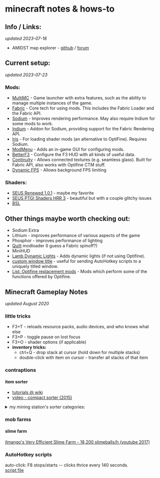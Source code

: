 # minecraft notes & hows-to

## Info / Links:
*updated 2023-07-18*
- AMIDST map explorer - [github](https://github.com/toolbox4minecraft/amidst#amidst) / [forum](https://www.minecraftforum.net/forums/mapping-and-modding-java-edition/minecraft-tools/2970854-amidst-map-explorer-for-minecraft-1-14-and-later)


## Current setup:
*updated 2023-07-23*
### Mods:
  - [MultiMC] - Game launcher with extra features, such as the ability to manage multiple instances of the game.
  - [Fabric] - Core tech for using mods.  This includes the Fabric Loader and the Fabric API. 
  - [Sodium] - Improves rendering performance.  May also require Indium for some mods to work.
  - [Indium] - Addon for Sodium, providing support for the Fabric Rendering API.
  - [Iris] - For loading shader mods (an alternative to OptiFine).  Requires Sodium.
  - [ModMenu] - Adds an in-game GUI for configuring mods.
  - [BetterF3] - Configure the F3 HUD with all kinds of useful data.
  - [Continuity] - Allows connected textures (e.g. seamless glass).  Built for Fabric API, also works with Optifine CTM stuff.
  - [Dynamic FPS] - Allows background FPS limiting
### Shaders:
  - [SEUS Renewed 1.0.1](https://www.sonicether.com/seus/) - maybe my favorite
  - [SEUS PTGI Shaders HRR 3](https://www.patreon.com/posts/download-seus-3-60268558) - beautiful but with a couple glitchy issues
  - [BSL](https://bitslablab.com/bslshaders/)

## Other things maybe worth checking out:
  - Sodium Extra
  - Lithium - improves performance of various aspects of the game
  - Phosphor - improves performance of lighting
  - [Quilt] modloader (I guess a Fabric spinoff?)
  - MiniHUD
  - [Lamb Dynamic Lights](https://www.curseforge.com/minecraft/mc-mods/lambdynamiclights) - Adds dynamic lights (if not using Optifine).
  - [custom window title](https://www.curseforge.com/minecraft/mc-mods/custom-window-title) - useful for sending AutoHotkey scripts to a uniquely titled window.
  - [List: Optifine replacement mods](https://lambdaurora.dev/optifine_alternatives/) - Mods which perform some of the functions offered by Optifine.

## Minecraft Gameplay Notes

*updated August 2020*

### little tricks
- F3+T - reloads resource packs, audio devices, and who knows what else
- F3+P - toggle pause on lost focus
- F3+O - shader options (if applicable)
- __inventory tricks:__
  - ctrl+Q - drop stack at cursor (hold down for multiple stacks)
  - double-click with item on cursor - transfer all stacks of that item
     
### contraptions

#### item sorter
- [tutorials @ wiki](https://minecraft.gamepedia.com/Tutorials/Hopper)
- [video - compact sorter (2015)](https://www.youtube.com/watch?v=bx4VULALtqE)

<details>
<summary>my mining station's sorter categories:</summary>
<ol>
  <li> cobblestone
  <li> stone
  <li> diorite
  <li> granite
  <li> andesite
  <li> dirt
  <li> gravel
  <li> coal
  <li>iron
  <li>  gold
  <li>  redstone dust
  <li>  lapis lazuli
  <li>  diamond
  <li>  flint
  <li>  obsidian
  <li>  unsorted:
  <ul>
    <li> emerald
    <li> all ores
  </ul>
</ol>
</details>

### mob farms

#### slime farm

[ilmango's Very Efficient Slime Farm - 18,200 slimeballs/h (youtube 2017)](https://youtu.be/NBTN_oniHMo)

### AutoHotkey scripts

auto-click: F8 stops/starts -- clicks thrice every 140 seconds. \
[script file](assets/MC_clicker_2_1.16.ahk)

<!-- Page Links ---------->

[Amidst]: https://github.com/toolbox4minecraft/amidst
[BetterF3]: https://modrinth.com/mod/modmenu
[Continuity]: https://modrinth.com/mod/continuity
[Dynamic FPS]: https://modrinth.com/mod/dynamic-fps
[Fabric]: https://fabricmc.net/
[Indium]: https://modrinth.com/mod/indium
[Iris]: https://irisshaders.dev/
[ModMenu]: https://modrinth.com/mod/modmenu
[MultiMC]: https://multimc.org/
[Quilt]: https://quiltmc.org/en/
[SEUS]: https://www.patreon.com/sonicether
[Sodium Extra]: https://modrinth.com/mod/sodium-extra
[Sodium]: https://modrinth.com/mod/sodium